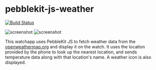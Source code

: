 # pebblekit-js-weather

[![Build Status](https://travis-ci.org/pebble-examples/pebblekit-js-weather.svg)](https://travis-ci.org/pebble-examples/pebblekit-js-weather)

![screenshot](weather-screenshot~color.png)
![screenshot](weather-screenshot~bw.png)

This watchapp uses PebbleKit JS to fetch weather data from the
[openweathermap.org](http://openweathermap.org/) and display it on the watch.
It uses the location provided by the phone to look up the nearest location, and
sends temperature data along with that location's name. A weather icon is also
displayed.
